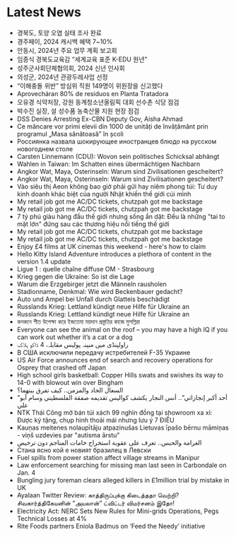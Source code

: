 # Latest News
-  경북도, 토양 오염 실태 조사 완료
-  경주페이, 2024 캐시백 혜택 7~10%
-  안동시, 2024년 주요 업무 계획 보고회
-  임종식 경북도교육감 “세계교육 표준 K-EDU 원년”
-  성주군사회단체협의회, 2024 신년 인사회
-  의성군, 2024년 관광두레사업 선정
-  “이해충돌 위반” 방심위 직원 149명이 위원장을 신고했다
-  Aprovecháran 80% de residuos en Planta Tratadora
-  오유경 식약처장, 강원 동계청소년올림픽 대회 선수촌 식당 점검
-  박수진 실장, 설 성수품 농축산물 지원 현장 점검
-  DSS Denies Arresting Ex-CBN Deputy Gov, Aisha Ahmad
-  Ce mâncare vor primi elevii din 1000 de unități de învățământ prin programul „Masa sănătoasă” în școli
-  Россиянка назвала шокирующее иностранцев блюдо на русском новогоднем столе
-  Carsten Linnemann (CDU): Wovon sein politisches Schicksal abhängt
-  Wahlen in Taiwan: Im Schatten eines übermächtigen Nachbarn
-  Angkor Wat, Maya, Osterinseln: Warum sind Zivilisationen gescheitert?
-  Angkor Wat, Maya, Osterinseln: Warum sind Zivilisationen gescheitert?
-  Vào siêu thị Aeon không bao giờ phải gửi hay niêm phong túi: Tư duy kinh doanh khác biệt của người Nhật khiến thế giới cúi mình
-  My retail job got me AC/DC tickets, chutzpah got me backstage
-  My retail job got me AC/DC tickets, chutzpah got me backstage
-  7 tỷ phú giàu hàng đầu thế giới nhưng sống ẩn dật: Đều là những "tai to mặt lớn" đứng sau các thương hiệu nổi tiếng thế giới
-  My retail job got me AC/DC tickets, chutzpah got me backstage
-  My retail job got me AC/DC tickets, chutzpah got me backstage
-  Enjoy £4 films at UK cinemas this weekend - here's how to claim
-  Hello Kitty Island Adventure introduces a plethora of content in the version 1.4 update
-  Ligue 1 : quelle chaîne diffuse OM - Strasbourg
-  Krieg gegen die Ukraine: So ist die Lage
-  Warum die Erzgebirger jetzt die Männeln rausholen
-  Stadionname, Denkmal: Wie wird Beckenbauer gedacht?
-  Auto und Ampel bei Unfall durch Glatteis beschädigt
-  Russlands Krieg: Lettland kündigt neue Hilfe für Ukraine an
-  Russlands Krieg: Lettland kündigt neue Hilfe für Ukraine an
-  কনকনে শীত উপেক্ষা করে ইজতেমা ময়দান প্রস্তুতির কাজে মুসল্লিরা
-  Everyone can see the animal on the roof – you may have a high IQ if you can work out whether it’s a cat or a dog
-  راولپنڈی میں مبینہ پولیس مقابلہ، 4 ڈاکو ہلاک
-  В США исключили передачу истребителей F-35 Украине
-  US Air Force announces end of search and recovery operations for Osprey that crashed off Japan
-  High school girls basketball: Copper Hills swats and swishes its way to 14-0 with blowout win over Bingham
-  السعال الحاد والمزمن.. كيف تفرق بينهما؟
-  "أحد أكبر إنجازاتي".. أنس النجار يكشف كواليس تقديمه صفقة الفلسطيني وسام أبو علي
-  NTK Thái Công mở bán túi xách 99 nghìn đồng tại showroom xa xỉ: Được ký tặng, chụp hình thoải mái nhưng lưu ý 7 ĐIỀU
-  Kauņas meitenes nolaupītāju atpazinušas Lietuvas īpašo bērnu māmiņas - viņš uzdevies par "autisma ārstu"
-  الغرامة والحبس.. تعرف على عقوبة استخراج خامات المناجم دون ترخيص
-  Стана ясно кой е новият бразилец в Левски
-  Fuel spills from power station affect village streams in Manipur
-  Law enforcement searching for missing man last seen in Carbondale on Jan. 4
-  Bungling jury foreman clears alleged killers in £1million trial by mistake in UK
-  Ayalaan Twitter Review: காத்திருப்புக்கு கிடைத்ததா வெற்றி? சிவகார்த்திகேயனின் “அயலான்” ட்விட்டர் விமர்சனம் இதோ!
-  Electricity Act: NERC Sets New Rules for Mini-grids Operations, Pegs Technical Losses at 4%
-  Rite Foods partners Eniola Badmus on ‘Feed the Needy’ initiative

